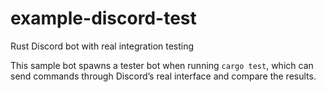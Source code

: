 # example-discord-test
Rust Discord bot with real integration testing

This sample bot spawns a tester bot when running `cargo test`, which can send commands through Discord’s real interface and compare the results.
